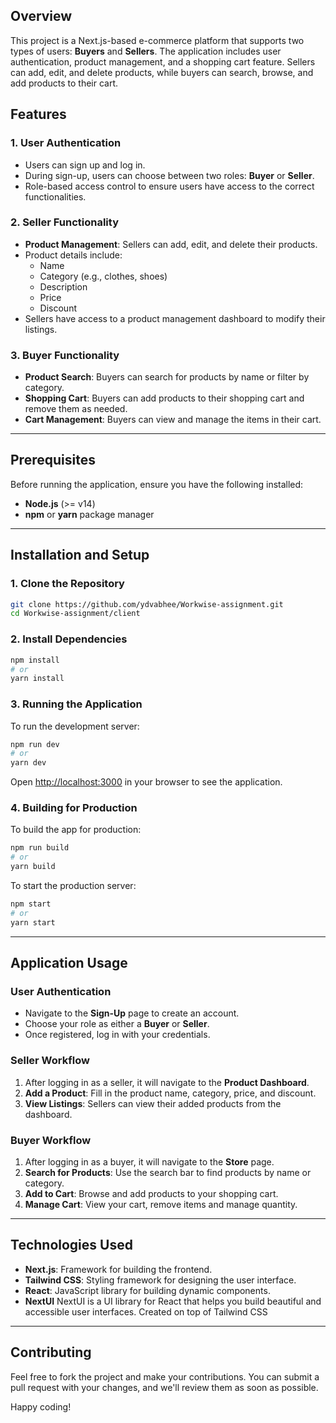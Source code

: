 
## Overview

This project is a Next.js-based e-commerce platform that supports two types of users: **Buyers** and **Sellers**. The application includes user authentication, product management, and a shopping cart feature. Sellers can add, edit, and delete products, while buyers can search, browse, and add products to their cart.

## Features

### 1. **User Authentication**
   - Users can sign up and log in.
   - During sign-up, users can choose between two roles: **Buyer** or **Seller**.
   - Role-based access control to ensure users have access to the correct functionalities.

### 2. **Seller Functionality**
   - **Product Management**: Sellers can add, edit, and delete their products.
   - Product details include:
     - Name
     - Category (e.g., clothes, shoes)
     - Description
     - Price
     - Discount
   - Sellers have access to a product management dashboard to modify their listings.

### 3. **Buyer Functionality**
   - **Product Search**: Buyers can search for products by name or filter by category.
   - **Shopping Cart**: Buyers can add products to their shopping cart and remove them as needed.
   - **Cart Management**: Buyers can view and manage the items in their cart.

---

## Prerequisites

Before running the application, ensure you have the following installed:

- **Node.js** (>= v14)
- **npm** or **yarn** package manager

---

## Installation and Setup

### 1. Clone the Repository
```bash
git clone https://github.com/ydvabhee/Workwise-assignment.git
cd Workwise-assignment/client
```

### 2. Install Dependencies
```bash
npm install
# or
yarn install
```

### 3. Running the Application

To run the development server:

```bash
npm run dev
# or
yarn dev
```

Open [http://localhost:3000](http://localhost:3000) in your browser to see the application.

### 4. Building for Production

To build the app for production:

```bash
npm run build
# or
yarn build
```

To start the production server:

```bash
npm start
# or
yarn start
```

---

## Application Usage

### **User Authentication**
- Navigate to the **Sign-Up** page to create an account.
- Choose your role as either a **Buyer** or **Seller**.
- Once registered, log in with your credentials.

### **Seller Workflow**
1. After logging in as a seller, it will navigate to the **Product Dashboard**.
2. **Add a Product**: Fill in the product name, category, price, and discount.
3. **View Listings**: Sellers can view their added products from the dashboard.

### **Buyer Workflow**
1. After logging in as a buyer, it will navigate to the **Store** page.
2. **Search for Products**: Use the search bar to find products by name or category.
3. **Add to Cart**: Browse and add products to your shopping cart.
4. **Manage Cart**: View your cart, remove items and manage quantity.

---

## Technologies Used

- **Next.js**: Framework for building the frontend.
- **Tailwind CSS**: Styling framework for designing the user interface.
- **React**: JavaScript library for building dynamic components.
- **NextUI** NextUI is a UI library for React that helps you build beautiful and accessible user interfaces. Created on top of Tailwind CSS

---

## Contributing

Feel free to fork the project and make your contributions. You can submit a pull request with your changes, and we'll review them as soon as possible.

 

Happy coding!